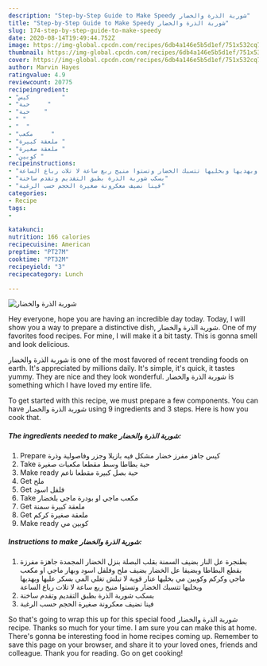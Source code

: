 ```yaml
---
description: "Step-by-Step Guide to Make Speedy شوربة الذرة والخضار"
title: "Step-by-Step Guide to Make Speedy شوربة الذرة والخضار"
slug: 174-step-by-step-guide-to-make-speedy
date: 2020-08-14T19:49:44.752Z
image: https://img-global.cpcdn.com/recipes/6db4a146e5b5d1ef/751x532cq70/الصورة-الرئيسية-لوصفةشوربة-الذرة-والخضار.jpg
thumbnail: https://img-global.cpcdn.com/recipes/6db4a146e5b5d1ef/751x532cq70/الصورة-الرئيسية-لوصفةشوربة-الذرة-والخضار.jpg
cover: https://img-global.cpcdn.com/recipes/6db4a146e5b5d1ef/751x532cq70/الصورة-الرئيسية-لوصفةشوربة-الذرة-والخضار.jpg
author: Marvin Hayes
ratingvalue: 4.9
reviewcount: 20775
recipeingredient:
- "كيس         "
- "حبة     "
- "حبة    "
- " "
- "  "
- "مكعب     "
- "ملعقة كبيرة "
- "ملعقة صغيرة "
- "كوبين "
recipeinstructions:
- "بطنجرة عل النار بضيف السمنة بقلب البصلة بنزل الخضار المجمدة جاهزة مفرزة بقطع البطاطا وبضيفا عل الخضار بضيف ملح وفلفل اسود وبهار ماجي او مكعب ماجي وكركم وكوبين مي بخليها عنار قوية لا تبلش تغلي المي بسكر عليها وبهديها وبخليها تتسبك الخضار وتستوا منيح ربع ساعة لا تلات رباع الساعة"
- "بسكب شوربة الذرة بطبق التقديم وتقدم ساخنة"
- "فينا نضيف معكرونة صغيرة الحجم حسب الرغبة"
categories:
- Recipe
tags:
- 

katakunci:  
nutrition: 166 calories
recipecuisine: American
preptime: "PT27M"
cooktime: "PT32M"
recipeyield: "3"
recipecategory: Lunch

---
```



![شوربة الذرة والخضار](https://img-global.cpcdn.com/recipes/6db4a146e5b5d1ef/751x532cq70/الصورة-الرئيسية-لوصفةشوربة-الذرة-والخضار.jpg)

Hey everyone, hope you are having an incredible day today. Today, I will show you a way to prepare a distinctive dish, شوربة الذرة والخضار. One of my favorites food recipes. For mine, I will make it a bit tasty. This is gonna smell and look delicious.

شوربة الذرة والخضار is one of the most favored of recent trending foods on earth. It's appreciated by millions daily. It's simple, it's quick, it tastes yummy. They are nice and they look wonderful. شوربة الذرة والخضار is something which I have loved my entire life.




To get started with this recipe, we must prepare a few components. You can have شوربة الذرة والخضار using 9 ingredients and 3 steps. Here is how you cook that.

<!--inarticleads1-->

##### The ingredients needed to make شوربة الذرة والخضار:

1. Prepare كيس جاهز مفرز خضار مشكل فيه بازيلا وجزر وفاصولية وذرة
1. Take حبة بطاطا وسط مقطعا مكعبات صغيرة
1. Make ready حبة بصل كبيرة مقطعا ناعم
1. Get  ملح
1. Get  فلفل اسود
1. Take مكعب ماجي او بودرة ماجي بلخضار
1. Get ملعقة كبيرة سمنة
1. Get ملعقة صغيرة كركم
1. Make ready كوبين مي




<!--inarticleads2-->

##### Instructions to make شوربة الذرة والخضار:

1. بطنجرة عل النار بضيف السمنة بقلب البصلة بنزل الخضار المجمدة جاهزة مفرزة بقطع البطاطا وبضيفا عل الخضار بضيف ملح وفلفل اسود وبهار ماجي او مكعب ماجي وكركم وكوبين مي بخليها عنار قوية لا تبلش تغلي المي بسكر عليها وبهديها وبخليها تتسبك الخضار وتستوا منيح ربع ساعة لا تلات رباع الساعة
1. بسكب شوربة الذرة بطبق التقديم وتقدم ساخنة
1. فينا نضيف معكرونة صغيرة الحجم حسب الرغبة




So that's going to wrap this up for this special food شوربة الذرة والخضار recipe. Thanks so much for your time. I am sure you can make this at home. There's gonna be interesting food in home recipes coming up. Remember to save this page on your browser, and share it to your loved ones, friends and colleague. Thank you for reading. Go on get cooking!
